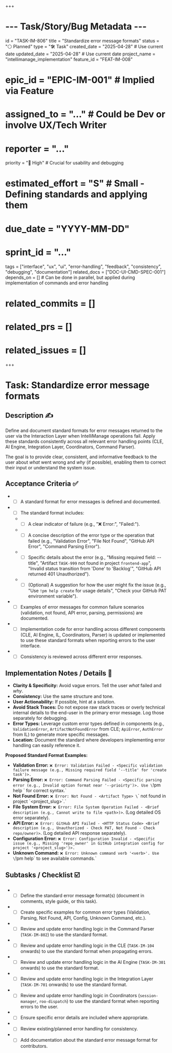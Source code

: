 +++
# --- Task/Story/Bug Metadata ---
id = "TASK-IM-806"
title = "Standardize error message formats"
status = "⚪️ Planned"
type = "🛠️ Task"
created_date = "2025-04-28" # Use current date
updated_date = "2025-04-28" # Use current date
project_name = "intellimanage_implementation"
feature_id = "FEAT-IM-008"
# epic_id = "EPIC-IM-001" # Implied via Feature
# assigned_to = "..." # Could be Dev or involve UX/Tech Writer
# reporter = "..."
priority = "🔼 High" # Crucial for usability and debugging
# estimated_effort = "S" # Small - Defining standards and applying them
# due_date = "YYYY-MM-DD"
# sprint_id = "..."
tags = ["interface", "ux", "ui", "error-handling", "feedback", "consistency", "debugging", "documentation"]
related_docs = ["DOC-UI-CMD-SPEC-001"]
depends_on = [] # Can be done in parallel, but applied during implementation of commands and error handling
# related_commits = []
# related_prs = []
# related_issues = []
+++

# Task: Standardize error message formats

## Description ✍️

Define and document standard formats for error messages returned to the user via the Interaction Layer when IntelliManage operations fail. Apply these standards consistently across all relevant error handling points (CLE, AI Engine, Integration Layer, Coordinators, Command Parser).

The goal is to provide clear, consistent, and informative feedback to the user about *what* went wrong and *why* (if possible), enabling them to correct their input or understand the system issue.

## Acceptance Criteria ✅

*   - [ ] A standard format for error messages is defined and documented.
*   - [ ] The standard format includes:
    *   - [ ] A clear indicator of failure (e.g., "❌ Error:", "Failed:").
    *   - [ ] A concise description of the error type or the operation that failed (e.g., "Validation Error", "File Not Found", "GitHub API Error", "Command Parsing Error").
    *   - [ ] Specific details about the error (e.g., "Missing required field: --title", "Artifact `TASK-999` not found in project `frontend-app`", "Invalid status transition from 'Done' to 'Backlog'", "GitHub API returned 401 Unauthorized").
    *   - [ ] (Optional) A suggestion for how the user might fix the issue (e.g., "Use `!pm help create` for usage details", "Check your GitHub PAT environment variable").
*   - [ ] Examples of error messages for common failure scenarios (validation, not found, API error, parsing, permissions) are documented.
*   - [ ] Implementation code for error handling across different components (CLE, AI Engine, IL, Coordinators, Parser) is updated or implemented to use these standard formats when reporting errors to the user interface.
*   - [ ] Consistency is reviewed across different error responses.

## Implementation Notes / Details 📝

*   **Clarity & Specificity:** Avoid vague errors. Tell the user *what* failed and *why*.
*   **Consistency:** Use the same structure and tone.
*   **User Actionability:** If possible, hint at a solution.
*   **Avoid Stack Traces:** Do not expose raw stack traces or overly technical internal details to the end-user in the primary error message. Log those separately for debugging.
*   **Error Types:** Leverage custom error types defined in components (e.g., `ValidationError`, `ArtifactNotFoundError` from CLE; `ApiError`, `AuthError` from IL) to generate more specific messages.
*   **Location:** Document the standard where developers implementing error handling can easily reference it.

**Proposed Standard Format Examples:**

*   **Validation Error:** `❌ Error: Validation Failed - <Specific validation failure message (e.g., Missing required field '--title' for 'create task')>.`
*   **Parsing Error:** `❌ Error: Command Parsing Failed - <Specific parsing error (e.g., Invalid option format near '--prioirty')>. Use \`!pm help <verb>\` for correct syntax.`
*   **Not Found Error:** `❌ Error: Not Found - <Artifact Type> \`<ID>\` not found in project \`<project_slug>\`.`
*   **File System Error:** `❌ Error: File System Operation Failed - <Brief description (e.g., Cannot write to file <path>)>`. (Log detailed OS error separately).
*   **API Error:** `❌ Error: GitHub API Failed - <HTTP Status Code> <Brief description (e.g., Unauthorized - Check PAT, Not Found - Check repo/owner)>`. (Log detailed API response separately).
*   **Configuration Error:** `❌ Error: Configuration Invalid - <Specific issue (e.g., Missing 'repo_owner' in GitHub integration config for project '<project_slug>')>.`
*   **Unknown Command:** `❌ Error: Unknown command verb '<verb>'. Use \`!pm help\` to see available commands.`

## Subtasks / Checklist ☑️

*   - [ ] Define the standard error message format(s) (document in comments, style guide, or this task).
*   - [ ] Create specific examples for common error types (Validation, Parsing, Not Found, API, Config, Unknown Command, etc.).
*   - [ ] Review and update error handling logic in the Command Parser (`TASK-IM-802`) to use the standard format.
*   - [ ] Review and update error handling logic in the CLE (`TASK-IM-104` onwards) to use the standard format when propagating errors.
*   - [ ] Review and update error handling logic in the AI Engine (`TASK-IM-301` onwards) to use the standard format.
*   - [ ] Review and update error handling logic in the Integration Layer (`TASK-IM-701` onwards) to use the standard format.
*   - [ ] Review and update error handling logic in Coordinators (`session-manager`, `roo-dispatch`) to use the standard format when reporting errors to the user.
*   - [ ] Ensure specific error details are included where appropriate.
*   - [ ] Review existing/planned error handling for consistency.
*   - [ ] Add documentation about the standard error message format for contributors.